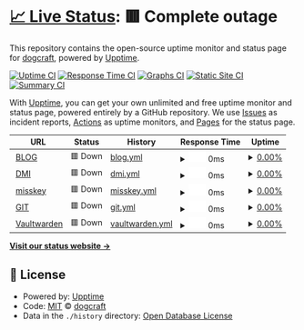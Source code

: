 # [📈 Live Status](https://status.dogcraft.top): <!--live status--> **🟥 Complete outage**

This repository contains the open-source uptime monitor and status page for [dogcraft](https://www.neko.red/about/), powered by [Upptime](https://github.com/upptime/upptime).

[![Uptime CI](https://github.com/ybw2016v/status/workflows/Uptime%20CI/badge.svg)](https://github.com/ybw2016v/status/actions?query=workflow%3A%22Uptime+CI%22)
[![Response Time CI](https://github.com/ybw2016v/status/workflows/Response%20Time%20CI/badge.svg)](https://github.com/ybw2016v/status/actions?query=workflow%3A%22Response+Time+CI%22)
[![Graphs CI](https://github.com/ybw2016v/status/workflows/Graphs%20CI/badge.svg)](https://github.com/ybw2016v/status/actions?query=workflow%3A%22Graphs+CI%22)
[![Static Site CI](https://github.com/ybw2016v/status/workflows/Static%20Site%20CI/badge.svg)](https://github.com/ybw2016v/status/actions?query=workflow%3A%22Static+Site+CI%22)
[![Summary CI](https://github.com/ybw2016v/status/workflows/Summary%20CI/badge.svg)](https://github.com/ybw2016v/status/actions?query=workflow%3A%22Summary+CI%22)

With [Upptime](https://upptime.js.org), you can get your own unlimited and free uptime monitor and status page, powered entirely by a GitHub repository. We use [Issues](https://github.com/ybw2016v/status/issues) as incident reports, [Actions](https://github.com/ybw2016v/status/actions) as uptime monitors, and [Pages](https://status.dogcraft.top) for the status page.

<!--start: status pages-->
<!-- This summary is generated by Upptime (https://github.com/upptime/upptime) -->
<!-- Do not edit this manually, your changes will be overwritten -->
<!-- prettier-ignore -->
| URL | Status | History | Response Time | Uptime |
| --- | ------ | ------- | ------------- | ------ |
| <img alt="" src="https://icons.duckduckgo.com/ip3/art.dogcraft.top.ico" height="13"> [BLOG](https://art.dogcraft.top) | 🟥 Down | [blog.yml](https://github.com/ybw2016v/status/commits/HEAD/history/blog.yml) | <details><summary><img alt="Response time graph" src="./graphs/blog/response-time-week.png" height="20"> 0ms</summary><br><a href="https://status.dogcraft.top/history/blog"><img alt="Response time 641" src="https://img.shields.io/endpoint?url=https%3A%2F%2Fraw.githubusercontent.com%2Fybw2016v%2Fstatus%2FHEAD%2Fapi%2Fblog%2Fresponse-time.json"></a><br><a href="https://status.dogcraft.top/history/blog"><img alt="24-hour response time 0" src="https://img.shields.io/endpoint?url=https%3A%2F%2Fraw.githubusercontent.com%2Fybw2016v%2Fstatus%2FHEAD%2Fapi%2Fblog%2Fresponse-time-day.json"></a><br><a href="https://status.dogcraft.top/history/blog"><img alt="7-day response time 0" src="https://img.shields.io/endpoint?url=https%3A%2F%2Fraw.githubusercontent.com%2Fybw2016v%2Fstatus%2FHEAD%2Fapi%2Fblog%2Fresponse-time-week.json"></a><br><a href="https://status.dogcraft.top/history/blog"><img alt="30-day response time 0" src="https://img.shields.io/endpoint?url=https%3A%2F%2Fraw.githubusercontent.com%2Fybw2016v%2Fstatus%2FHEAD%2Fapi%2Fblog%2Fresponse-time-month.json"></a><br><a href="https://status.dogcraft.top/history/blog"><img alt="1-year response time 295" src="https://img.shields.io/endpoint?url=https%3A%2F%2Fraw.githubusercontent.com%2Fybw2016v%2Fstatus%2FHEAD%2Fapi%2Fblog%2Fresponse-time-year.json"></a></details> | <details><summary><a href="https://status.dogcraft.top/history/blog">0.00%</a></summary><a href="https://status.dogcraft.top/history/blog"><img alt="All-time uptime 32.15%" src="https://img.shields.io/endpoint?url=https%3A%2F%2Fraw.githubusercontent.com%2Fybw2016v%2Fstatus%2FHEAD%2Fapi%2Fblog%2Fuptime.json"></a><br><a href="https://status.dogcraft.top/history/blog"><img alt="24-hour uptime 0.00%" src="https://img.shields.io/endpoint?url=https%3A%2F%2Fraw.githubusercontent.com%2Fybw2016v%2Fstatus%2FHEAD%2Fapi%2Fblog%2Fuptime-day.json"></a><br><a href="https://status.dogcraft.top/history/blog"><img alt="7-day uptime 0.00%" src="https://img.shields.io/endpoint?url=https%3A%2F%2Fraw.githubusercontent.com%2Fybw2016v%2Fstatus%2FHEAD%2Fapi%2Fblog%2Fuptime-week.json"></a><br><a href="https://status.dogcraft.top/history/blog"><img alt="30-day uptime 1.38%" src="https://img.shields.io/endpoint?url=https%3A%2F%2Fraw.githubusercontent.com%2Fybw2016v%2Fstatus%2FHEAD%2Fapi%2Fblog%2Fuptime-month.json"></a><br><a href="https://status.dogcraft.top/history/blog"><img alt="1-year uptime 0.00%" src="https://img.shields.io/endpoint?url=https%3A%2F%2Fraw.githubusercontent.com%2Fybw2016v%2Fstatus%2FHEAD%2Fapi%2Fblog%2Fuptime-year.json"></a></details>
| <img alt="" src="https://icons.duckduckgo.com/ip3/m.dogcraft.top.ico" height="13"> [DMI](https://m.dogcraft.top) | 🟥 Down | [dmi.yml](https://github.com/ybw2016v/status/commits/HEAD/history/dmi.yml) | <details><summary><img alt="Response time graph" src="./graphs/dmi/response-time-week.png" height="20"> 0ms</summary><br><a href="https://status.dogcraft.top/history/dmi"><img alt="Response time 896" src="https://img.shields.io/endpoint?url=https%3A%2F%2Fraw.githubusercontent.com%2Fybw2016v%2Fstatus%2FHEAD%2Fapi%2Fdmi%2Fresponse-time.json"></a><br><a href="https://status.dogcraft.top/history/dmi"><img alt="24-hour response time 0" src="https://img.shields.io/endpoint?url=https%3A%2F%2Fraw.githubusercontent.com%2Fybw2016v%2Fstatus%2FHEAD%2Fapi%2Fdmi%2Fresponse-time-day.json"></a><br><a href="https://status.dogcraft.top/history/dmi"><img alt="7-day response time 0" src="https://img.shields.io/endpoint?url=https%3A%2F%2Fraw.githubusercontent.com%2Fybw2016v%2Fstatus%2FHEAD%2Fapi%2Fdmi%2Fresponse-time-week.json"></a><br><a href="https://status.dogcraft.top/history/dmi"><img alt="30-day response time 0" src="https://img.shields.io/endpoint?url=https%3A%2F%2Fraw.githubusercontent.com%2Fybw2016v%2Fstatus%2FHEAD%2Fapi%2Fdmi%2Fresponse-time-month.json"></a><br><a href="https://status.dogcraft.top/history/dmi"><img alt="1-year response time 912" src="https://img.shields.io/endpoint?url=https%3A%2F%2Fraw.githubusercontent.com%2Fybw2016v%2Fstatus%2FHEAD%2Fapi%2Fdmi%2Fresponse-time-year.json"></a></details> | <details><summary><a href="https://status.dogcraft.top/history/dmi">0.00%</a></summary><a href="https://status.dogcraft.top/history/dmi"><img alt="All-time uptime 75.64%" src="https://img.shields.io/endpoint?url=https%3A%2F%2Fraw.githubusercontent.com%2Fybw2016v%2Fstatus%2FHEAD%2Fapi%2Fdmi%2Fuptime.json"></a><br><a href="https://status.dogcraft.top/history/dmi"><img alt="24-hour uptime 0.00%" src="https://img.shields.io/endpoint?url=https%3A%2F%2Fraw.githubusercontent.com%2Fybw2016v%2Fstatus%2FHEAD%2Fapi%2Fdmi%2Fuptime-day.json"></a><br><a href="https://status.dogcraft.top/history/dmi"><img alt="7-day uptime 0.00%" src="https://img.shields.io/endpoint?url=https%3A%2F%2Fraw.githubusercontent.com%2Fybw2016v%2Fstatus%2FHEAD%2Fapi%2Fdmi%2Fuptime-week.json"></a><br><a href="https://status.dogcraft.top/history/dmi"><img alt="30-day uptime 1.38%" src="https://img.shields.io/endpoint?url=https%3A%2F%2Fraw.githubusercontent.com%2Fybw2016v%2Fstatus%2FHEAD%2Fapi%2Fdmi%2Fuptime-month.json"></a><br><a href="https://status.dogcraft.top/history/dmi"><img alt="1-year uptime 55.22%" src="https://img.shields.io/endpoint?url=https%3A%2F%2Fraw.githubusercontent.com%2Fybw2016v%2Fstatus%2FHEAD%2Fapi%2Fdmi%2Fuptime-year.json"></a></details>
| <img alt="" src="https://icons.duckduckgo.com/ip3/m.dogcraft.cn.ico" height="13"> [misskey](https://m.dogcraft.cn) | 🟥 Down | [misskey.yml](https://github.com/ybw2016v/status/commits/HEAD/history/misskey.yml) | <details><summary><img alt="Response time graph" src="./graphs/misskey/response-time-week.png" height="20"> 0ms</summary><br><a href="https://status.dogcraft.top/history/misskey"><img alt="Response time 1570" src="https://img.shields.io/endpoint?url=https%3A%2F%2Fraw.githubusercontent.com%2Fybw2016v%2Fstatus%2FHEAD%2Fapi%2Fmisskey%2Fresponse-time.json"></a><br><a href="https://status.dogcraft.top/history/misskey"><img alt="24-hour response time 0" src="https://img.shields.io/endpoint?url=https%3A%2F%2Fraw.githubusercontent.com%2Fybw2016v%2Fstatus%2FHEAD%2Fapi%2Fmisskey%2Fresponse-time-day.json"></a><br><a href="https://status.dogcraft.top/history/misskey"><img alt="7-day response time 0" src="https://img.shields.io/endpoint?url=https%3A%2F%2Fraw.githubusercontent.com%2Fybw2016v%2Fstatus%2FHEAD%2Fapi%2Fmisskey%2Fresponse-time-week.json"></a><br><a href="https://status.dogcraft.top/history/misskey"><img alt="30-day response time 0" src="https://img.shields.io/endpoint?url=https%3A%2F%2Fraw.githubusercontent.com%2Fybw2016v%2Fstatus%2FHEAD%2Fapi%2Fmisskey%2Fresponse-time-month.json"></a><br><a href="https://status.dogcraft.top/history/misskey"><img alt="1-year response time 1544" src="https://img.shields.io/endpoint?url=https%3A%2F%2Fraw.githubusercontent.com%2Fybw2016v%2Fstatus%2FHEAD%2Fapi%2Fmisskey%2Fresponse-time-year.json"></a></details> | <details><summary><a href="https://status.dogcraft.top/history/misskey">0.00%</a></summary><a href="https://status.dogcraft.top/history/misskey"><img alt="All-time uptime 75.84%" src="https://img.shields.io/endpoint?url=https%3A%2F%2Fraw.githubusercontent.com%2Fybw2016v%2Fstatus%2FHEAD%2Fapi%2Fmisskey%2Fuptime.json"></a><br><a href="https://status.dogcraft.top/history/misskey"><img alt="24-hour uptime 0.00%" src="https://img.shields.io/endpoint?url=https%3A%2F%2Fraw.githubusercontent.com%2Fybw2016v%2Fstatus%2FHEAD%2Fapi%2Fmisskey%2Fuptime-day.json"></a><br><a href="https://status.dogcraft.top/history/misskey"><img alt="7-day uptime 0.00%" src="https://img.shields.io/endpoint?url=https%3A%2F%2Fraw.githubusercontent.com%2Fybw2016v%2Fstatus%2FHEAD%2Fapi%2Fmisskey%2Fuptime-week.json"></a><br><a href="https://status.dogcraft.top/history/misskey"><img alt="30-day uptime 1.38%" src="https://img.shields.io/endpoint?url=https%3A%2F%2Fraw.githubusercontent.com%2Fybw2016v%2Fstatus%2FHEAD%2Fapi%2Fmisskey%2Fuptime-month.json"></a><br><a href="https://status.dogcraft.top/history/misskey"><img alt="1-year uptime 55.22%" src="https://img.shields.io/endpoint?url=https%3A%2F%2Fraw.githubusercontent.com%2Fybw2016v%2Fstatus%2FHEAD%2Fapi%2Fmisskey%2Fuptime-year.json"></a></details>
| <img alt="" src="https://icons.duckduckgo.com/ip3/git.neko.red.ico" height="13"> [GIT](https://git.neko.red) | 🟥 Down | [git.yml](https://github.com/ybw2016v/status/commits/HEAD/history/git.yml) | <details><summary><img alt="Response time graph" src="./graphs/git/response-time-week.png" height="20"> 0ms</summary><br><a href="https://status.dogcraft.top/history/git"><img alt="Response time 1753" src="https://img.shields.io/endpoint?url=https%3A%2F%2Fraw.githubusercontent.com%2Fybw2016v%2Fstatus%2FHEAD%2Fapi%2Fgit%2Fresponse-time.json"></a><br><a href="https://status.dogcraft.top/history/git"><img alt="24-hour response time 0" src="https://img.shields.io/endpoint?url=https%3A%2F%2Fraw.githubusercontent.com%2Fybw2016v%2Fstatus%2FHEAD%2Fapi%2Fgit%2Fresponse-time-day.json"></a><br><a href="https://status.dogcraft.top/history/git"><img alt="7-day response time 0" src="https://img.shields.io/endpoint?url=https%3A%2F%2Fraw.githubusercontent.com%2Fybw2016v%2Fstatus%2FHEAD%2Fapi%2Fgit%2Fresponse-time-week.json"></a><br><a href="https://status.dogcraft.top/history/git"><img alt="30-day response time 0" src="https://img.shields.io/endpoint?url=https%3A%2F%2Fraw.githubusercontent.com%2Fybw2016v%2Fstatus%2FHEAD%2Fapi%2Fgit%2Fresponse-time-month.json"></a><br><a href="https://status.dogcraft.top/history/git"><img alt="1-year response time 1901" src="https://img.shields.io/endpoint?url=https%3A%2F%2Fraw.githubusercontent.com%2Fybw2016v%2Fstatus%2FHEAD%2Fapi%2Fgit%2Fresponse-time-year.json"></a></details> | <details><summary><a href="https://status.dogcraft.top/history/git">0.00%</a></summary><a href="https://status.dogcraft.top/history/git"><img alt="All-time uptime 75.49%" src="https://img.shields.io/endpoint?url=https%3A%2F%2Fraw.githubusercontent.com%2Fybw2016v%2Fstatus%2FHEAD%2Fapi%2Fgit%2Fuptime.json"></a><br><a href="https://status.dogcraft.top/history/git"><img alt="24-hour uptime 0.00%" src="https://img.shields.io/endpoint?url=https%3A%2F%2Fraw.githubusercontent.com%2Fybw2016v%2Fstatus%2FHEAD%2Fapi%2Fgit%2Fuptime-day.json"></a><br><a href="https://status.dogcraft.top/history/git"><img alt="7-day uptime 0.00%" src="https://img.shields.io/endpoint?url=https%3A%2F%2Fraw.githubusercontent.com%2Fybw2016v%2Fstatus%2FHEAD%2Fapi%2Fgit%2Fuptime-week.json"></a><br><a href="https://status.dogcraft.top/history/git"><img alt="30-day uptime 1.38%" src="https://img.shields.io/endpoint?url=https%3A%2F%2Fraw.githubusercontent.com%2Fybw2016v%2Fstatus%2FHEAD%2Fapi%2Fgit%2Fuptime-month.json"></a><br><a href="https://status.dogcraft.top/history/git"><img alt="1-year uptime 55.04%" src="https://img.shields.io/endpoint?url=https%3A%2F%2Fraw.githubusercontent.com%2Fybw2016v%2Fstatus%2FHEAD%2Fapi%2Fgit%2Fuptime-year.json"></a></details>
| <img alt="" src="https://icons.duckduckgo.com/ip3/e.neko.red.ico" height="13"> [Vaultwarden](https://e.neko.red) | 🟥 Down | [vaultwarden.yml](https://github.com/ybw2016v/status/commits/HEAD/history/vaultwarden.yml) | <details><summary><img alt="Response time graph" src="./graphs/vaultwarden/response-time-week.png" height="20"> 0ms</summary><br><a href="https://status.dogcraft.top/history/vaultwarden"><img alt="Response time 1594" src="https://img.shields.io/endpoint?url=https%3A%2F%2Fraw.githubusercontent.com%2Fybw2016v%2Fstatus%2FHEAD%2Fapi%2Fvaultwarden%2Fresponse-time.json"></a><br><a href="https://status.dogcraft.top/history/vaultwarden"><img alt="24-hour response time 0" src="https://img.shields.io/endpoint?url=https%3A%2F%2Fraw.githubusercontent.com%2Fybw2016v%2Fstatus%2FHEAD%2Fapi%2Fvaultwarden%2Fresponse-time-day.json"></a><br><a href="https://status.dogcraft.top/history/vaultwarden"><img alt="7-day response time 0" src="https://img.shields.io/endpoint?url=https%3A%2F%2Fraw.githubusercontent.com%2Fybw2016v%2Fstatus%2FHEAD%2Fapi%2Fvaultwarden%2Fresponse-time-week.json"></a><br><a href="https://status.dogcraft.top/history/vaultwarden"><img alt="30-day response time 0" src="https://img.shields.io/endpoint?url=https%3A%2F%2Fraw.githubusercontent.com%2Fybw2016v%2Fstatus%2FHEAD%2Fapi%2Fvaultwarden%2Fresponse-time-month.json"></a><br><a href="https://status.dogcraft.top/history/vaultwarden"><img alt="1-year response time 1723" src="https://img.shields.io/endpoint?url=https%3A%2F%2Fraw.githubusercontent.com%2Fybw2016v%2Fstatus%2FHEAD%2Fapi%2Fvaultwarden%2Fresponse-time-year.json"></a></details> | <details><summary><a href="https://status.dogcraft.top/history/vaultwarden">0.00%</a></summary><a href="https://status.dogcraft.top/history/vaultwarden"><img alt="All-time uptime 74.62%" src="https://img.shields.io/endpoint?url=https%3A%2F%2Fraw.githubusercontent.com%2Fybw2016v%2Fstatus%2FHEAD%2Fapi%2Fvaultwarden%2Fuptime.json"></a><br><a href="https://status.dogcraft.top/history/vaultwarden"><img alt="24-hour uptime 0.00%" src="https://img.shields.io/endpoint?url=https%3A%2F%2Fraw.githubusercontent.com%2Fybw2016v%2Fstatus%2FHEAD%2Fapi%2Fvaultwarden%2Fuptime-day.json"></a><br><a href="https://status.dogcraft.top/history/vaultwarden"><img alt="7-day uptime 0.00%" src="https://img.shields.io/endpoint?url=https%3A%2F%2Fraw.githubusercontent.com%2Fybw2016v%2Fstatus%2FHEAD%2Fapi%2Fvaultwarden%2Fuptime-week.json"></a><br><a href="https://status.dogcraft.top/history/vaultwarden"><img alt="30-day uptime 1.38%" src="https://img.shields.io/endpoint?url=https%3A%2F%2Fraw.githubusercontent.com%2Fybw2016v%2Fstatus%2FHEAD%2Fapi%2Fvaultwarden%2Fuptime-month.json"></a><br><a href="https://status.dogcraft.top/history/vaultwarden"><img alt="1-year uptime 55.08%" src="https://img.shields.io/endpoint?url=https%3A%2F%2Fraw.githubusercontent.com%2Fybw2016v%2Fstatus%2FHEAD%2Fapi%2Fvaultwarden%2Fuptime-year.json"></a></details>

<!--end: status pages-->

[**Visit our status website →**](https://status.dogcraft.top)

## 📄 License

- Powered by: [Upptime](https://github.com/upptime/upptime)
- Code: [MIT](./LICENSE) © [dogcraft](https://www.neko.red/about/)
- Data in the `./history` directory: [Open Database License](https://opendatacommons.org/licenses/odbl/1-0/)
